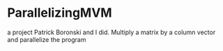 # ParallelizingMVM
a project Patrick Boronski and I did. Multiply a matrix by a column vector and parallelize the program
